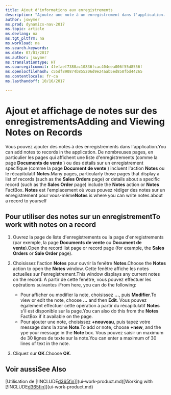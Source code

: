 ```yaml
---
title: Ajout d'informations aux enregistrements
description: "Ajoutez une note à un enregistrement dans l'application. Par exemple, si vous disposez d'informations supplémentaires sur un document de vente qui ne correspondent à aucun des champs de ce document de vente, vous pouvez rédiger une note."
author: jswymer
ms.prod: dynamics-nav-2017
ms.topic: article
ms.devlang: na
ms.tgt_pltfrm: na
ms.workload: na
ms.search.keywords: 
ms.date: 07/01/2017
ms.author: jswymer
ms.translationtype: HT
ms.sourcegitcommit: 4fefaef7380ac10836fcac404eea006f55d8556f
ms.openlocfilehash: c55df890874b855206d9e24aab5ed858fbd44265
ms.contentlocale: fr-ca
ms.lasthandoff: 10/16/2017

---
```

# <a name="adding-and-viewing-notes-on-records"></a><span data-ttu-id="fa206-104">Ajout et affichage de notes sur des enregistrements</span><span class="sxs-lookup"><span data-stu-id="fa206-104">Adding and Viewing Notes on Records</span></span>
 <span data-ttu-id="fa206-105">Vous <!--OnPrem and your colleagues -->pouvez ajouter des notes à des enregistrements dans l'application.</span><span class="sxs-lookup"><span data-stu-id="fa206-105">You <!--OnPrem and your colleagues -->can add notes to records in the application.</span></span> <span data-ttu-id="fa206-106">De nombreuses pages, en particulier les pages qui affichent une liste d'enregistrements (comme la page **Documents de vente** ) ou des détails sur un enregistrement spécifique (comme la page **Document de vente** ) incluent l'action **Notes** ou le récapitulatif **Notes**.</span><span class="sxs-lookup"><span data-stu-id="fa206-106">Many pages, particularly those pages that display a list of records (such as the **Sales Orders** page) or details about a specific record (such as the **Sales Order** page) include the **Notes** action or **Notes** FactBox.</span></span> <span data-ttu-id="fa206-107">**Notes** est l'emplacement où vous pouvez rédiger des notes sur un enregistrement pour vous-même<!--OnPrem or others, and where you can view notes to you from others. For example, a note could be a general comment or processing instruction to your colleague, who can then respond to your note using their own **Notes**. Or, your colleague can add a note that gives you extra information about a sales order that is not covered by the information on the sales order. These notes and correspondences will follow the record as it is processed in the company.--></span><span class="sxs-lookup"><span data-stu-id="fa206-107">**Notes** is where you can write notes about a record to yourself<!--OnPrem or others, and where you can view notes to you from others. For example, a note could be a general comment or processing instruction to your colleague, who can then respond to your note using their own **Notes**. Or, your colleague can add a note that gives you extra information about a sales order that is not covered by the information on the sales order. These notes and correspondences will follow the record as it is processed in the company.--></span></span>

<!--OnPrem
> [!NOTE]  
>  You can only select one recipient of the note.-->  
  
## <a name="to-work-with-notes-on-a-record"></a><span data-ttu-id="fa206-108">Pour utiliser des notes sur un enregistrement</span><span class="sxs-lookup"><span data-stu-id="fa206-108">To work with notes on a record</span></span> 
  
1.  <span data-ttu-id="fa206-109">Ouvrez la page de liste d'enregistrements ou la page d'enregistrements (par exemple, la page **Documents de vente** ou **Document de vente**).</span><span class="sxs-lookup"><span data-stu-id="fa206-109">Open the record list page or record page (for example, the **Sales Orders** or **Sale Order** page).</span></span>  
  
    <!-- If **Notes** is not visible on the page, then you can customize the page to display the Notes FactBox. -->
  
2.  <span data-ttu-id="fa206-110">Choisissez l'action **Notes** pour ouvrir la fenêtre **Notes**.</span><span class="sxs-lookup"><span data-stu-id="fa206-110">Choose the **Notes** action to open the **Notes** window.</span></span> <span data-ttu-id="fa206-111">Cette fenêtre affiche les notes actuelles sur l'enregistrement.</span><span class="sxs-lookup"><span data-stu-id="fa206-111">This window displays any current notes on the record.</span></span> <span data-ttu-id="fa206-112">À partir de cette fenêtre, vous pouvez effectuer les opérations suivantes :</span><span class="sxs-lookup"><span data-stu-id="fa206-112">From here, you can do the following:</span></span>

    -   <span data-ttu-id="fa206-113">Pour afficher ou modifier la note, choisissez **…**, puis **Modifier**.</span><span class="sxs-lookup"><span data-stu-id="fa206-113">To view or edit the note, choose **...** and then **Edit**.</span></span> <span data-ttu-id="fa206-114">Vous pouvez également effectuer cette opération à partir du récapitulatif **Notes** s'il est disponible sur la page.</span><span class="sxs-lookup"><span data-stu-id="fa206-114">You can also do this from the **Notes** FactBox if it available on the page.</span></span>
    -   <span data-ttu-id="fa206-115">Pour ajouter une note, choisissez **+nouveau**, puis tapez votre message dans la zone **Note**.</span><span class="sxs-lookup"><span data-stu-id="fa206-115">To add or note, choose **+new**, and the ype your message in the **Note** box.</span></span> <span data-ttu-id="fa206-116">Vous pouvez saisir un maximum de 30 lignes de texte sur la note.</span><span class="sxs-lookup"><span data-stu-id="fa206-116">You can enter a maximum of 30 lines of text in the note.</span></span> 
  
<!-- 5.  In the **To** field, enter a user ID (your own or someone else’s) to indicate who the note is for.  
  
6.  Select the **Notify** field if you want to send a notification to the user in the **To** field. 
  
     If **Notify** is selected, the note will be sent as a notification to the user's **My Notifications** on the Role Center.  -->
  
3.  <span data-ttu-id="fa206-117">Cliquez sur **OK**.</span><span class="sxs-lookup"><span data-stu-id="fa206-117">Choose **OK**.</span></span>  

## <a name="see-also"></a><span data-ttu-id="fa206-118">Voir aussi</span><span class="sxs-lookup"><span data-stu-id="fa206-118">See Also</span></span>
<span data-ttu-id="fa206-119">[Utilisation de [!INCLUDE[d365fin](includes/d365fin_md.md)]](ui-work-product.md)</span><span class="sxs-lookup"><span data-stu-id="fa206-119">[Working with [!INCLUDE[d365fin](includes/d365fin_md.md)]](ui-work-product.md)</span></span>  
